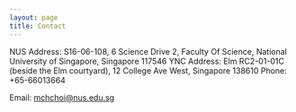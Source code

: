 ```yaml
---
layout: page
title: Contact
---
```

NUS Address: S16-06-108, 6 Science Drive 2, Faculty Of Science, National University of Singapore, Singapore 117546
YNC Address: Elm RC2-01-01C (beside the Elm courtyard), 12 College Ave West, Singapore 138610
Phone: +65-66013664

Email: mchchoi@nus.edu.sg
